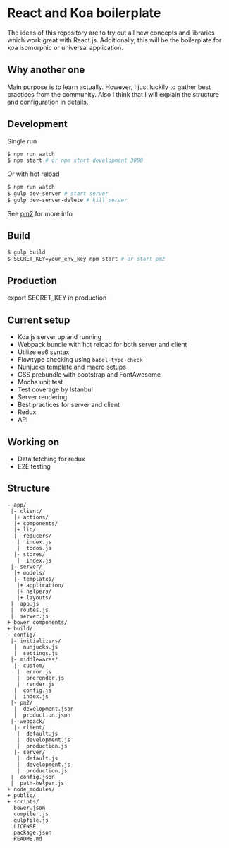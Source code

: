 # React and Koa boilerplate

The ideas of this repository are to try out all new concepts and libraries which work great with React.js.
Additionally, this will be the boilerplate for koa isomorphic or universal application.

## Why another one

Main purpose is to learn actually. However, I just luckily to gather best practices from the community.
Also I think that I will explain the structure and configuration in details.

## Development

Single run

```bash
$ npm run watch
$ npm start # or npm start development 3000
```

Or with hot reload

```bash
$ npm run watch
$ gulp dev-server # start server
$ gulp dev-server-delete # kill server
```

See [pm2](https://github.com/Unitech/pm2) for more info

## Build

```bash
$ gulp build
$ SECRET_KEY=your_env_key npm start # or start pm2
```

## Production

export SECRET_KEY in production

## Current setup
- Koa.js server up and running
- Webpack bundle with hot reload for both server and client
- Utilize es6 syntax
- Flowtype checking using `babel-type-check`
- Nunjucks template and macro setups
- CSS prebundle with bootstrap and FontAwesome
- Mocha unit test
- Test coverage by Istanbul
- Server rendering
- Best practices for server and client
- Redux
- API

## Working on
- Data fetching for redux
- E2E testing

## Structure

```
- app/
 |- client/
  |+ actions/
  |+ components/
  |+ lib/
  |- reducers/
   |  index.js
   |  todos.js
  |- stores/
   |  index.js
 |- server/
  |+ models/
  |- templates/
   |+ application/
   |+ helpers/
   |+ layouts/
 |  app.js
 |  routes.js
 |  server.js
+ bower_components/
+ build/
- config/
 |- initializers/
  |  nunjucks.js
  |  settings.js
 |- middlewares/
  |- custom/
   |  error.js
   |  prerender.js
   |  render.js
  |  config.js
  |  index.js
 |- pm2/
  |  development.json
  |  production.json
 |- webpack/
  |- client/
   |  default.js
   |  development.js
   |  production.js
  |- server/
   |  default.js
   |  development.js
   |  production.js
 |  config.json
 |  path-helper.js
+ node_modules/
+ public/
+ scripts/
  bower.json
  compiler.js
  gulpfile.js
  LICENSE
  package.json
  README.md
```
